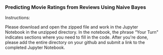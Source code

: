 ### Predicting Movie Ratings from Reviews Using Naive Bayes
 
Instructions:

Please download and open the zipped file and work in the Jupyter Notebook in the unzipped directory. In the notebook, the phrase “Your Turn" indicates sections where you need to fill in the code. After you're done, please add the entire directory on your github and submit a link to the completed Jupyter Notebook.
